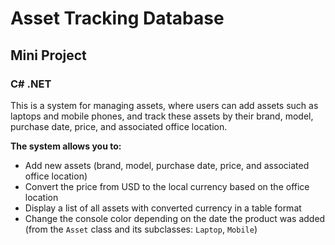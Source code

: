 # Asset Tracking Database  
## Mini Project
### C# .NET

This is a system for managing assets, where users can add assets such as laptops and mobile phones, and track these assets by their brand, model, purchase date, price, and associated office location.

**The system allows you to:**

- Add new assets (brand, model, purchase date, price, and associated office location)  
- Convert the price from USD to the local currency based on the office location  
- Display a list of all assets with converted currency in a table format  
- Change the console color depending on the date the product was added (from the `Asset` class and its subclasses: `Laptop`, `Mobile`)
